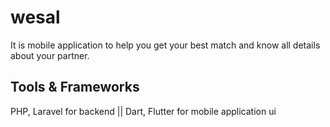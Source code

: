 # wesal

It is mobile application to help you get your best match and know all details about your partner.

## Tools & Frameworks

PHP, Laravel for backend || 
Dart, Flutter for mobile application ui
